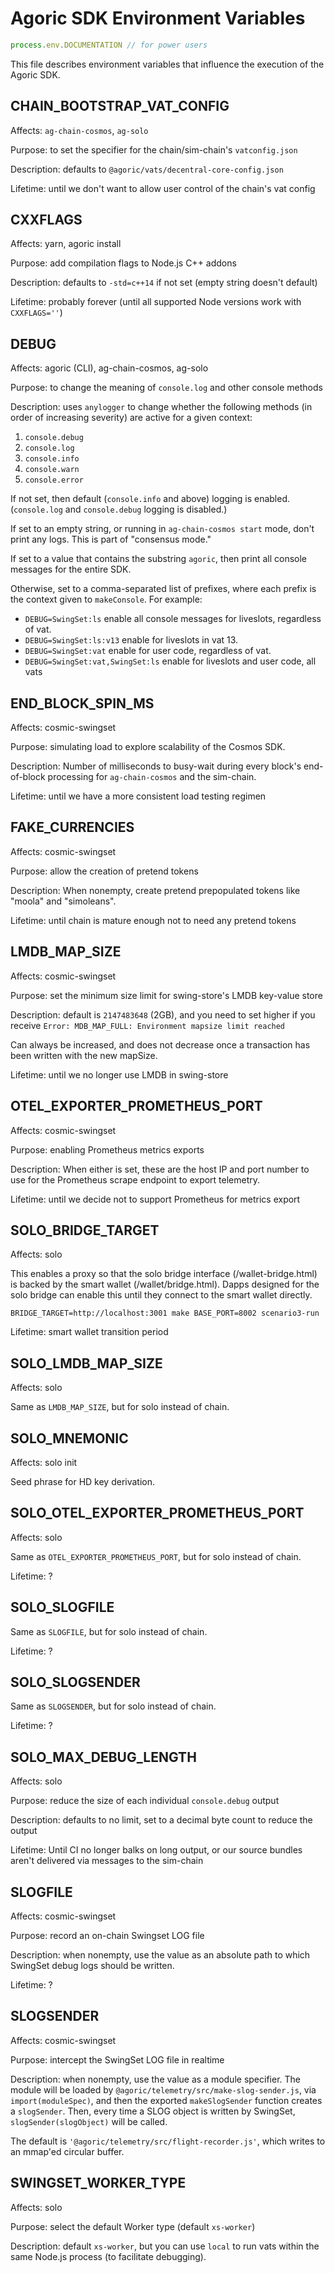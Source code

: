 # Agoric SDK Environment Variables

```js
process.env.DOCUMENTATION // for power users
```

This file describes environment variables that influence the execution of the
Agoric SDK.

<!--
## Template

**Add to a new section in alphabetical order.**

Affects:

Purpose:

Description:

Lifetime:

-->

## CHAIN_BOOTSTRAP_VAT_CONFIG

Affects: `ag-chain-cosmos`, `ag-solo`

Purpose: to set the specifier for the chain/sim-chain's `vatconfig.json`

Description: defaults to `@agoric/vats/decentral-core-config.json`

Lifetime: until we don't want to allow user control of the chain's vat config

## CXXFLAGS

Affects: yarn, agoric install

Purpose: add compilation flags to Node.js C++ addons

Description: defaults to `-std=c++14` if not set (empty string doesn't default)

Lifetime: probably forever (until all supported Node versions work with
`CXXFLAGS=''`)

## DEBUG

Affects: agoric (CLI), ag-chain-cosmos, ag-solo

Purpose: to change the meaning of `console.log` and other console methods

Description: uses `anylogger` to change whether the following methods (in order
of increasing severity) are active for a given context:

1. `console.debug`
2. `console.log`
3. `console.info`
4. `console.warn`
5. `console.error`

If not set, then default (`console.info` and above) logging is enabled.
(`console.log` and `console.debug` logging is disabled.)

If set to an empty string, or running in `ag-chain-cosmos start` mode, don't
print any logs.  This is part of "consensus mode."

If set to a value that contains the substring `agoric`, then print all console
messages for the entire SDK.

Otherwise, set to a comma-separated list of prefixes, where each prefix is the
context given to `makeConsole`.  For example:

- `DEBUG=SwingSet:ls` enable all console messages for liveslots, regardless of vat.
- `DEBUG=SwingSet:ls:v13` enable for liveslots in vat 13.
- `DEBUG=SwingSet:vat` enable for user code, regardless of vat.
- `DEBUG=SwingSet:vat,SwingSet:ls` enable for liveslots and user code, all vats

## END_BLOCK_SPIN_MS

Affects: cosmic-swingset

Purpose: simulating load to explore scalability of the Cosmos SDK.

Description: Number of milliseconds to busy-wait during every block's
end-of-block processing for `ag-chain-cosmos` and the sim-chain.

Lifetime: until we have a more consistent load testing regimen

## FAKE_CURRENCIES

Affects: cosmic-swingset

Purpose: allow the creation of pretend tokens

Description: When nonempty, create pretend prepopulated tokens like "moola" and
"simoleans".

Lifetime: until chain is mature enough not to need any pretend tokens

## LMDB_MAP_SIZE

Affects: cosmic-swingset

Purpose: set the minimum size limit for swing-store's LMDB key-value store

Description: default is `2147483648` (2GB), and you need to set higher if you
receive `Error: MDB_MAP_FULL: Environment mapsize limit reached`

Can always be increased, and does not decrease once a transaction has been
written with the new mapSize.

Lifetime: until we no longer use LMDB in swing-store

## OTEL_EXPORTER_PROMETHEUS_PORT

Affects: cosmic-swingset

Purpose: enabling Prometheus metrics exports

Description: When either is set, these are the host IP and port number to use
for the Prometheus scrape endpoint to export telemetry.

Lifetime: until we decide not to support Prometheus for metrics export

## SOLO_BRIDGE_TARGET

Affects: solo

This enables a proxy so that the solo bridge interface (/wallet-bridge.html) is backed by the smart wallet (/wallet/bridge.html). Dapps designed for the solo bridge can enable this until they connect to the smart wallet directly.

```
BRIDGE_TARGET=http://localhost:3001 make BASE_PORT=8002 scenario3-run
```

Lifetime: smart wallet transition period

## SOLO_LMDB_MAP_SIZE

Affects: solo

Same as `LMDB_MAP_SIZE`, but for solo instead of chain.

## SOLO_MNEMONIC

Affects: solo init

Seed phrase for HD key derivation.

## SOLO_OTEL_EXPORTER_PROMETHEUS_PORT

Affects: solo

Same as `OTEL_EXPORTER_PROMETHEUS_PORT`, but for solo instead of chain.

Lifetime: ?

## SOLO_SLOGFILE

Same as `SLOGFILE`, but for solo instead of chain.

Lifetime: ?

## SOLO_SLOGSENDER

Same as `SLOGSENDER`, but for solo instead of chain.

Lifetime: ?

## SOLO_MAX_DEBUG_LENGTH

Affects: solo

Purpose: reduce the size of each individual `console.debug` output

Description: defaults to no limit, set to a decimal byte count to reduce the
output

Lifetime: Until CI no longer balks on long output, or our source bundles aren't delivered via messages to the sim-chain

## SLOGFILE

Affects: cosmic-swingset

Purpose: record an on-chain Swingset LOG file

Description: when nonempty, use the value as an absolute path to which SwingSet
debug logs should be written.

Lifetime: ?

## SLOGSENDER

Affects: cosmic-swingset

Purpose: intercept the SwingSet LOG file in realtime

Description: when nonempty, use the value as a module specifier.  The module
will be loaded by `@agoric/telemetry/src/make-slog-sender.js`, via
`import(moduleSpec)`, and then the exported `makeSlogSender` function creates a
`slogSender`.  Then, every time a SLOG object is written by SwingSet,
`slogSender(slogObject)` will be called.

The default is `'@agoric/telemetry/src/flight-recorder.js'`, which writes to an
mmap'ed circular buffer.

## SWINGSET_WORKER_TYPE

Affects: solo

Purpose: select the default Worker type (default `xs-worker`)

Description: default `xs-worker`, but you can use `local` to run vats within the
same Node.js process (to facilitate debugging).
